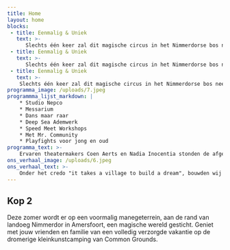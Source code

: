 ```yaml
---
title: Home
layout: home
blocks: 
 - title: Eenmalig & Uniek
   text: >-
      Slechts één keer zal dit magische circus in het Nimmerdorse bos neerstrijken. Dat maakt van Camp Common Grounds een once in a lifetime experience.
 - title: Eenmalig & Uniek
   text: >-
      Slechts één keer zal dit magische circus in het Nimmerdorse bos neerstrijken. Dat maakt van Camp Common Grounds een once in a lifetime experience.
 - title: Eenmalig & Uniek
   text: >-
    Slechts één keer zal dit magische circus in het Nimmerdorse bos neerstrijken. Dat maakt van Camp Common Grounds een once in a lifetime experience.      
programma_image: /uploads/7.jpeg
programmma_lijst_markdown: |
    * Studio Nepco
    * Messarium
    * Dans maar raar
    * Deep Sea Ademwerk
    * Speed Meet Workshops
    * Met Mr. Community
    * Playfights voor jong en oud
programma_text: >-
    Ervaren theatermakers Coen Aerts en Nadia Inocentia stonden de afgelopen jaren op vele festivals en theatervloeren. Rond de centrale thema's duurzaamheid gemeenschap, de oceaan en het universum, creëerden zij een bijzonder programma voor jong en oud. 
ons_verhaal_image: /uploads/6.jpeg
ons_verhaal_text: >- 
    Onder het credo "it takes a village to build a dream", bouwden wij een magische kampeerervaring waarin verbeelding en verbinding centraal moeten staan. Het decor; een oud manegeneterrein waar in 2022 Europa's meest duurzame wijk zal verrijzen.
---
```


## Kop 2
Deze zomer wordt er  op een voormalig manegeterrein, aan de rand van landoeg Nimmerdor in Amersfoort, een magische wereld gesticht. Geniet met jouw vrienden en familie van een volledig verzorgde vakantie op de dromerige kleinkunstcamping van Common Grounds.